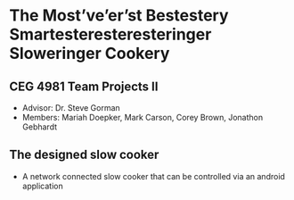 # The  Most’ve’er’st  Bestestery Smartesteresteresteringer  Sloweringer Cookery

## CEG 4981 Team Projects II
- Advisor: Dr. Steve Gorman
- Members: Mariah Doepker, Mark Carson, Corey Brown, Jonathon Gebhardt

## The designed slow cooker
- A network connected slow cooker that can be controlled via an android application